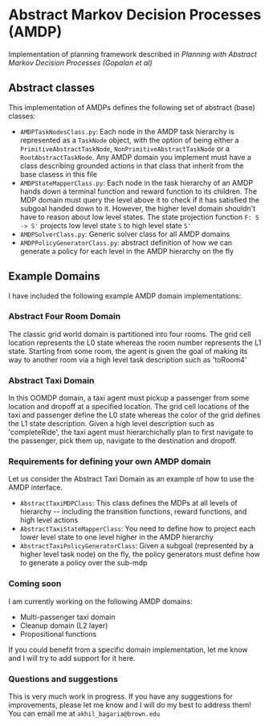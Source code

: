 # Abstract Markov Decision Processes (AMDP)

Implementation of planning framework described in *Planning with Abstract Markov Decision Processes (Gopalan et al)*

## Abstract classes
This implementation of AMDPs defines the following set of abstract (base) classes:
* `AMDPTaskNodesClass.py`: Each node in the AMDP task hierarchy is represented as a `TaskNode` object, with the option
   of being either a `PrimitiveAbstractTaskNode`, `NonPrimitiveAbstractTaskNode` or a `RootAbstractTaskNode`. Any AMDP 
   domain you implement must have a class describing grounded actions in that class that inherit from the base clasess 
   in this file
* `AMDPStateMapperClass.py`: Each node in the task hierarchy of an AMDP hands down a terminal function and reward function
    to its children. The MDP domain must query the level above it to check if it has satisfied the subgoal handed down to
    it. However, the higher level domain shouldn't have to reason about low level states. 
    The state projection function `F: S -> S'` projects low level state `S` to high level state `S'`
* `AMDPSolverClass.py`: Generic solver class for all AMDP domains
* `AMDPPolicyGeneratorClass.py`: abstract definition of how we can generate a policy for each level in the AMDP
    hierarchy on the fly
    
 ## Example Domains
 
 I have included the following example AMDP domain implementations:
 ### Abstract Four Room Domain
 The classic grid world domain is partitioned into four rooms. The grid cell location represents the L0 state whereas 
 the room number represents the L1 state. Starting from some room, the agent is given the goal of making its way to
 another room via a high level task description such as 'toRoom4'
 
### Abstract Taxi Domain
In this OOMDP domain, a taxi agent must pickup a passenger from some location and dropoff at a specified location. The 
grid cell locations of the taxi and passenger define the L0 state whereas the color of the grid defines the L1 state description. 
Given a high level description such as 'completeRide', the taxi agent must hierarchichally plan to first navigate to the
passenger, pick them up, navigate to the destination and dropoff. 

### Requirements for defining your own AMDP domain
Let us consider the Abstract Taxi Domain as an example of how to use the AMDP interface. 
* `AbstractTaxiMDPClass`: This class defines the MDPs at all levels of hierarchy -- including the transition functions, 
    reward functions, and high level actions
* `AbstractTaxiStateMapperClass`: You need to define how to project each lower level state to one level higher in the AMDP hierarchy
* `AbstractTaxiPolicyGeneratorClass`: Given a subgoal (represented by a higher level task node) on the fly, the policy generators
    must define how to generate a policy over the sub-mdp
   
### Coming soon
I am currently working on the following AMDP domains:
* Multi-passenger taxi domain
* Cleanup domain (L2 layer) 
* Propositional functions

If you could benefit from a specific domain implementation, let me know and I will try to add support for it here.

### Questions and suggestions
This is very much work in progress. If you have any suggestions for improvements, please let me
know and I will do my best to address them! You can email me at `akhil_bagaria@brown.edu`

 



